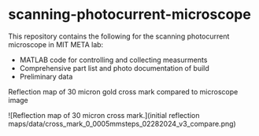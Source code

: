# scanning-photocurrent-microscope
This repository contains the following for the scanning photocurrent microscope in MIT META lab:
* MATLAB code for controlling and collecting measurments
* Comprehensive part list and photo documentation of build
* Preliminary data


Reflection map of 30 micron gold cross mark compared to microscope image

![Reflection map of 30 micron cross mark.](initial reflection maps/data/cross_mark_0_0005mmsteps_02282024_v3_compare.png)
